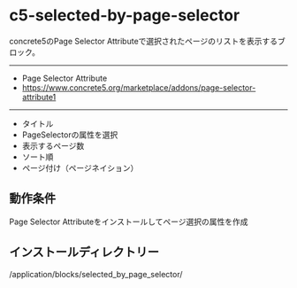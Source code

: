 # c5-selected-by-page-selector

concrete5のPage Selector Attributeで選択されたページのリストを表示するブロック。**** Page Selector Attribute* https://www.concrete5.org/marketplace/addons/page-selector-attribute1**** タイトル* PageSelectorの属性を選択* 表示するページ数* ソート順* ページ付け（ページネイション）

## 動作条件
Page Selector Attributeをインストールしてページ選択の属性を作成
## インストールディレクトリー

/application/blocks/selected_by_page_selector/